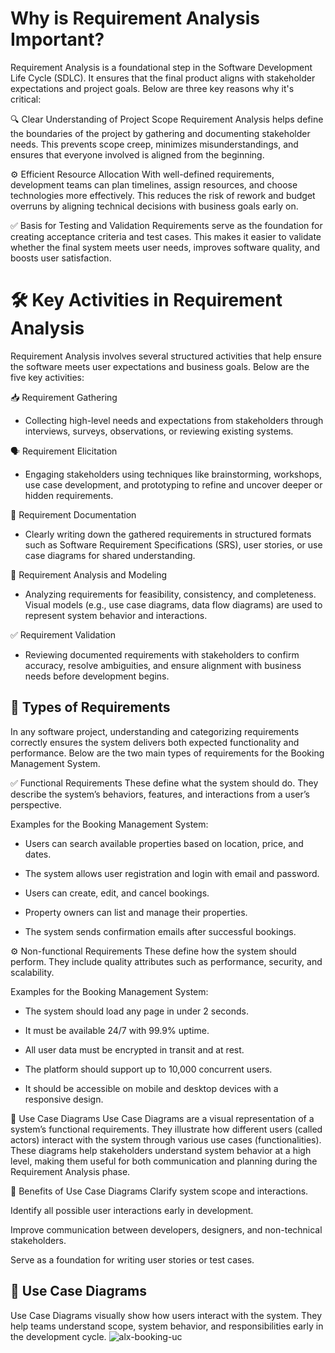 # Why is Requirement Analysis Important?
Requirement Analysis is a foundational step in the Software Development Life Cycle (SDLC). It ensures that the final product aligns with stakeholder expectations and project goals. Below are three key reasons why it's critical:

🔍 Clear Understanding of Project Scope
Requirement Analysis helps define the boundaries of the project by gathering and documenting stakeholder needs. This prevents scope creep, minimizes misunderstandings, and ensures that everyone involved is aligned from the beginning.

⚙️ Efficient Resource Allocation
With well-defined requirements, development teams can plan timelines, assign resources, and choose technologies more effectively. This reduces the risk of rework and budget overruns by aligning technical decisions with business goals early on.

✅ Basis for Testing and Validation
Requirements serve as the foundation for creating acceptance criteria and test cases. This makes it easier to validate whether the final system meets user needs, improves software quality, and boosts user satisfaction.

# 🛠️ Key Activities in Requirement Analysis
Requirement Analysis involves several structured activities that help ensure the software meets user expectations and business goals. Below are the five key activities:

📥 Requirement Gathering
- Collecting high-level needs and expectations from stakeholders through interviews, surveys, observations, or reviewing existing systems.

🗣️ Requirement Elicitation
- Engaging stakeholders using techniques like brainstorming, workshops, use case development, and prototyping to refine and uncover deeper or hidden requirements.

📝 Requirement Documentation
- Clearly writing down the gathered requirements in structured formats such as Software Requirement Specifications (SRS), user stories, or use case diagrams for shared understanding.

🧩 Requirement Analysis and Modeling
- Analyzing requirements for feasibility, consistency, and completeness. Visual models (e.g., use case diagrams, data flow diagrams) are used to represent system behavior and interactions.

✅ Requirement Validation
- Reviewing documented requirements with stakeholders to confirm accuracy, resolve ambiguities, and ensure alignment with business needs before development begins.

## 🧾 Types of Requirements
In any software project, understanding and categorizing requirements correctly ensures the system delivers both expected functionality and performance. Below are the two main types of requirements for the Booking Management System.

✅ Functional Requirements
These define what the system should do. They describe the system’s behaviors, features, and interactions from a user’s perspective.

Examples for the Booking Management System:

- Users can search available properties based on location, price, and dates.

- The system allows user registration and login with email and password.

- Users can create, edit, and cancel bookings.

- Property owners can list and manage their properties.

- The system sends confirmation emails after successful bookings.

⚙️ Non-functional Requirements
These define how the system should perform. They include quality attributes such as performance, security, and scalability.

Examples for the Booking Management System:

- The system should load any page in under 2 seconds.

- It must be available 24/7 with 99.9% uptime.

- All user data must be encrypted in transit and at rest.

- The platform should support up to 10,000 concurrent users.

- It should be accessible on mobile and desktop devices with a responsive design.

🧩 Use Case Diagrams
Use Case Diagrams are a visual representation of a system’s functional requirements. They illustrate how different users (called actors) interact with the system through various use cases (functionalities). These diagrams help stakeholders understand system behavior at a high level, making them useful for both communication and planning during the Requirement Analysis phase.

🎯 Benefits of Use Case Diagrams
Clarify system scope and interactions.

Identify all possible user interactions early in development.

Improve communication between developers, designers, and non-technical stakeholders.

Serve as a foundation for writing user stories or test cases.

## 🧩 Use Case Diagrams

Use Case Diagrams visually show how users interact with the system. They help teams understand scope, system behavior, and responsibilities early in the development cycle.
![alx-booking-uc](https://github.com/user-attachments/assets/14478346-a164-4608-9eab-098ac0ccb5d5)

